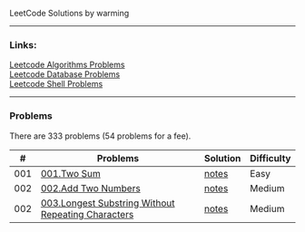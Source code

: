 LeetCode Solutions by warming  

---

### Links:
[Leetcode Algorithms Problems](https://leetcode.com/problemset/algorithms/)  
[Leetcode Database Problems](https://leetcode.com/problemset/database/)  
[Leetcode Shell Problems](https://leetcode.com/problemset/shell/)  


---

### Problems

There are 333 problems (54 problems for a fee).  


| \# | Problems | Solution | Difficulty |  
|----|----------|----------|------------|
| 001 | [001.Two Sum](https://leetcode.com/problems/Two-Sum/) | [notes](./LeetCode/src/algorithm/001.Two_Sum/) | Easy |
| 002 | [002.Add Two Numbers](https://leetcode.com/problems/Add-Two-Numbers/) | [notes](./LeetCode/src/algorithm/002.Add_Two_Numbers/) | Medium |
| 002 | [003.Longest Substring Without Repeating Characters](https://leetcode.com/problems/longest-substring-without-repeating-characters/) | [notes](./LeetCode/src/algorithm/003.Longest_Substring_Without_Repeating_Characters/) | Medium |
